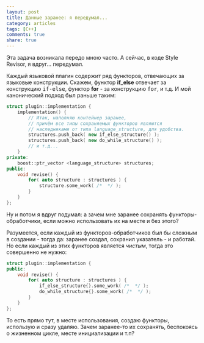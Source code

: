 ```yaml
---
layout: post
title: Данные заранее: я передумал...
category: articles
tags: [C++]
comments: true
share: true
---
```

Эта задача возникала передо мною часто. А сейчас, в коде Style Revisor, я вдруг... передумал.

Каждый языковой плагин содержит ряд функторов, отвечающих за языковые конструкции. Скажем, функтор **if_else** отвечает за конструкцию <tt>if-else</tt>, функтор **for** - за конструкцию <tt>for</tt>, и т.д. И мой канонический подход был раньше таким:
```cpp
struct plugin::implementation {
    implementation() {
        // Итак, наполняю контейнер заранее,
        // причём все типы сохраняемых функторов являются
        // наследниками от типа language_structure, для удобства.
        structures.push_back( new if_else_structure() );
        structures.push_back( new do_while_structure() );
        // и т.д...
    }
private:
    boost::ptr_vector <language_structure> structures;
public:
    void revise() {
        for( auto structure : structures ) {
            structure.some_work( /*  */ );
        }
    }
};
```
Ну и потом я вдруг подумал: а зачем мне заранее сохранять функторы-обработчики, если можно использовать их на месте и без этого?

Разумеется, если каждый из функторов-обработчиков был бы сложным в создании - тогда да: заранее создал, сохранил указатель - и работай. Но если каждый из этих функторов является *чистым*, тогда это совершенно не нужно:
```cpp
struct plugin::implementation {
public:
    void revise() {
        for( auto structure : structures ) {
            if_else_structure{}.some_work( /*  */ );
            do_while_structure{}.some_work( /*  */ );
        }
    }
};
```
То есть прямо тут, в месте использования, создаю функторы, использую и сразу удаляю. Зачем заранее-то их сохранять, беспокоясь о жизненном цикле, месте инициализации и т.п?
